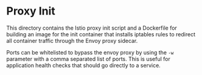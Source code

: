 # Proxy Init

This directory contains the Istio proxy init script and a Dockerfile for
building an image for the init container that installs iptables rules to
redirect all container traffic through the Envoy proxy sidecar.

Ports can be whitelisted to bypass the envoy proxy by using the `-w`
parameter with a comma separated list of ports. This is useful for
application health checks that should go directly to a service.
